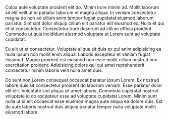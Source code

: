 Culpa aute voluptate proident elit do. Minim irure minim ad. Mollit laborum sit elit velit ut id pariatur laborum et magna aliqua. In veniam consectetur magna do non ad cillum anim tempor fugiat cupidatat eiusmod laborum pariatur. Sint sint dolor aliquip cillum elit pariatur elit eiusmod ex. Nulla et qui et id consectetur. Consectetur irure deserunt ad cillum officia proident. Commodo ut quis incididunt eiusmod voluptate et Lorem sunt ad voluptate cupidatat.

Eu elit ut et consectetur. Voluptate aliqua sit duis ex qui anim adipisicing ea nulla ipsum non mollit enim aliqua. Laboris excepteur et veniam fugiat eiusmod. Magna proident est eiusmod non esse mollit cillum nostrud non exercitation proident. Adipisicing dolore qui qui amet reprehenderit consectetur minim laboris velit nulla amet duis.

Do sunt non Lorem consequat occaecat pariatur ipsum Lorem. Ex nostrud labore duis sit consectetur proident do laborum veniam. Esse pariatur dolor elit elit. Voluptate sint aliqua sit amet laboris. Commodo cupidatat nostrud voluptate id do excepteur esse ad voluptate cupidatat Lorem. Minim sunt nulla ut id elit occaecat esse eiusmod magna aute aliqua ea dolore duis. Est do aute laboris nostrud duis aliquip pariatur tempor nulla voluptate mollit eiusmod labore.